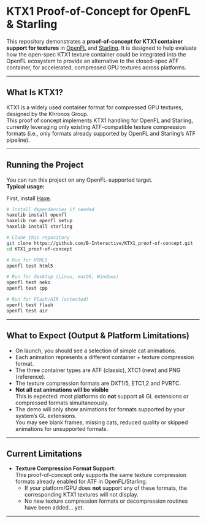 # KTX1 Proof-of-Concept for OpenFL & Starling

This repository demonstrates a **proof-of-concept for KTX1 container support for textures** in [OpenFL](https://openfl.org/) and [Starling](https://gamua.com/starling/).
It is designed to help evaluate how the open-spec KTX1 texture container could be integrated into the OpenFL ecosystem to provide an alternative to the closed-spec ATF container, for accelerated, compressed GPU textures across platforms.

---

## What Is KTX1?

KTX1 is a widely used container format for compressed GPU textures, designed by the Khronos Group.  
This proof of concept implements KTX1 handling for OpenFL and Starling, currently leveraging only existing ATF-compatible texture compression formats (i.e., only formats already supported by OpenFL and Starling’s ATF pipeline).

---

## Running the Project

You can run this project on any OpenFL-supported target.  
**Typical usage:**  

First, install [Haxe](https://haxe.org/).

```bash
# Install dependencies if needed
haxelib install openfl
haxelib run openfl setup
haxelib install starling
```

```bash
# Clone this repository
git clone https://github.com/B-Interactive/KTX1_proof-of-concept.git
cd KTX1_proof-of-concept

# Run for HTML5
openfl test html5

# Run for desktop (Linux, macOS, Windows)
openfl test neko
openfl test cpp

# Run for Flash/AIR (untested)
openfl test flash
openfl test air
```

---

## What to Expect (Output & Platform Limitations)

- On launch, you should see a selection of simple cat animations.
- Each animation represents a different container + texture compression format.
- The three container types are ATF (classic), XTC1 (new) and PNG (reference).
- The texture compression formats are DXT1/5, ETC1,2 and PVRTC.
- **Not all cat animations will be visible**  
  This is expected: most platforms do **not** support all GL extensions or compressed formats simultaneously.
- The demo will only show animations for formats supported by your system’s GL extensions.  
  You may see blank frames, missing cats, reduced quality or skipped animations for unsupported formats.

---

## Current Limitations

- **Texture Compression Format Support:**  
  This proof-of-concept only supports the same texture compression formats already enabled for ATF in OpenFL/Starling.
    - If your platform/GPU does **not** support any of these formats, the corresponding KTX1 textures will not display.
    - No new texture compression formats or decompression routines have been added... yet.

---